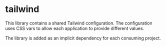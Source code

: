 # tailwind

This library contains a shared Tailwind configuration. The configuration uses CSS vars to allow each application to provide different values.

The library is added as an implicit dependency for each consuming project.
